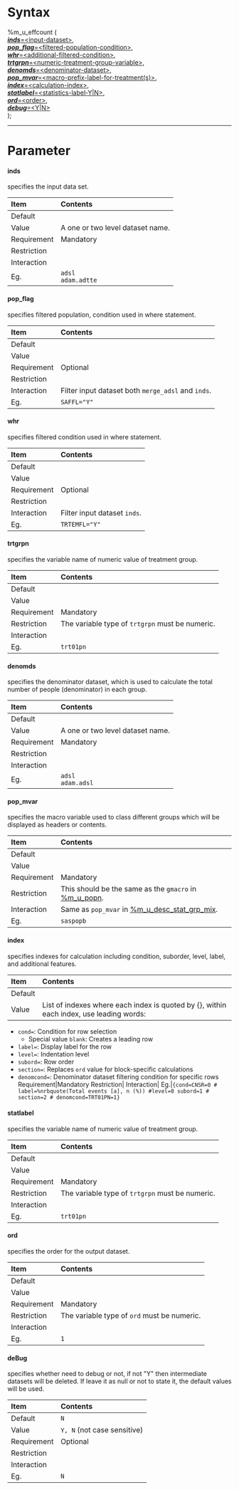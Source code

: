 # Syntax

%m_u_effcount (<br>
[***inds***=&lt;input-dataset&gt;](#inds), <br>
[***pop_flag***=&lt;filtered-population-condition&gt;](#pop_flag),<br>
[***whr***=&lt;additional-filtered-condition&gt;](#whr),<br>
[***trtgrpn***=&lt;numeric-treatment-group-variable&gt;](#trtgrpn),<br>
[***denomds***=&lt;denominator-dataset&gt;](#inds), <br>
[***pop_mvar***=&lt;macro-prefix-label-for-treatment(s)&gt;](#pop_mvar),<br>
[***index***=&lt;calculation-index&gt;](#index), <br>
[***statlabel***=&lt;statistics-label-Y|N&gt;](#statlabel), <br>
[***ord***=&lt;order&gt;](#ord), <br>
[***debug***=&lt;Y|N&gt;](#debug)<br>
);<br>

---

# Parameter

#### inds
specifies the input data set.

Item|Contents
:---|:---
Default|
Value|A one or two level dataset name. 
Requirement| Mandatory
Restriction|
Interaction|
Eg.|`adsl` <br>`adam.adtte`

#### pop_flag
specifies filtered population, condition used in where statement.<br>

Item|Contents
:---|:---
Default|
Value|
Requirement|Optional
Restriction|
Interaction|Filter input dataset both `merge_adsl` and `inds`.
Eg.|`SAFFL="Y"`

#### whr
specifies filtered condition used in where statement. <br>

Item|Contents
:---|:---
Default|
Value|
Requirement|Optional
Restriction|
Interaction|Filter input dataset `inds`.
Eg.|`TRTEMFL="Y"`

#### trtgrpn
specifies the variable name of numeric value of treatment group.

Item|Contents
:---|:---
Default|
Value| 
Requirement|Mandatory
Restriction|The variable type of `trtgrpn` must be numeric.
Interaction| 
Eg.|`trt01pn`

#### denomds
specifies the denominator dataset, which is used to calculate the total number of people (denominator) in each group.

Item|Contents
:---|:---
Default|
Value|A one or two level dataset name.
Requirement|Mandatory
Restriction|
Interaction|
Eg.|`adsl` <br>`adam.adsl`

#### pop_mvar
specifies the macro variable used to class different groups which will be displayed as headers or contents.
 
Item|Contents
:---|:---
Default|
Value|
Requirement|Mandatory
Restriction|This should be the same as the `gmacro` in [%m_u_popn](../../utility/m_u_popn/m_u_popn_descp.md).
Interaction|Same as `pop_mvar` in [%m_u_desc_stat_grp_mix](../../analysis/m_u_desc_stat_grp_mix/m_u_desc_stat_grp_mix_param.md).
Eg.|`saspopb`

#### index
specifies indexes for calculation including condition, suborder, level, label, and additional features.

Item|Contents
:---|:---
Default|
Value|List of indexes where each index is quoted by {}, within each index, use leading words: 
- `cond=`: Condition for row selection
  - Special value `blank`: Creates a leading row
- `label=`: Display label for the row
- `level=`: Indentation level
- `subord=`: Row order
- `section=`: Replaces `ord` value for block-specific calculations
- `denomcond=`: Denominator dataset filtering condition for specific rows
Requirement|Mandatory
Restriction|
Interaction|
Eg.|`{cond=CNSR=0 # label=%nrbquote(Total events [a], n (%)) #level=0 subord=1 # section=2 # denomcond=TRT01PN=1}`


#### statlabel
specifies the variable name of numeric value of treatment group.

Item|Contents
:---|:---
Default|
Value| 
Requirement|Mandatory
Restriction|The variable type of `trtgrpn` must be numeric.
Interaction| 
Eg.|`trt01pn`

#### ord
specifies the order for the output dataset.

Item|Contents
:---|:---
Default|
Value| 
Requirement|Mandatory
Restriction|The variable type of `ord` must be numeric.
Interaction| 
Eg.|`1`

#### deBug
specifies whether need to debug or not, if not "Y" then intermediate datasets will be deleted. If leave it as null or not to state it, the default values will be used.<br>

Item|Contents
:---|:---
Default|`N`
Value|`Y, N` (not case sensitive)
Requirement|Optional
Restriction|
Interaction|
Eg.|`N`


